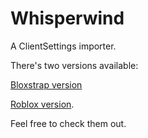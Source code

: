 # Whisperwind
A ClientSettings importer.

There's two versions available:

[Bloxstrap version](https://github.com/validchoice/Starling)

[Roblox version](https://github.com/validchoice/Whisperwind). 

Feel free to check them out.

